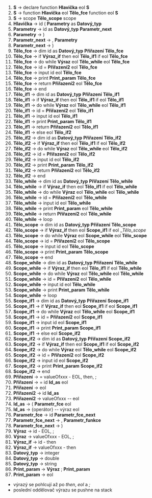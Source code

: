  1. __S__ 					→	declare  function __Hlavička__ eol __S__
 2. __S__					→	function __Hlavička__ eol __Tělo_fce__ function eol __S__
 3. __S__					→	scope __Tělo_scope__ scope
 4. __Hlavička__			→	id ( __Parametry__ as __Datový_typ__
 5. __Parametry__			→	id as __Datový_typ__ __Parametr_next__
 6. __Parametry__			→	)
 7. __Parametr_next__		→	, __Parametry__
 8. __Parametr_next__		→	)
 9. __Tělo_fce__			→	dim id as __Datový_typ__ __Přiřazení__ __Tělo_fce__
10. __Tělo_fce__			→	if __Výraz_if__ then eol __Tělo_if1__ if eol __Tělo_fce__	
11. __Tělo_fce__			→	do while __Výraz__ eol __Tělo_while__ eol __Tělo_fce__
12. __Tělo_fce__			→	id = __Přiřazení2__ eol __Tělo_fce__
13. __Tělo_fce__			→	input id eol __Tělo_fce__
14. __Tělo_fce__			→	print __Print_param__ __Tělo_fce__
15. __Tělo_fce__			→	return __Přiřazení2__ eol __Tělo_fce__
16. __Tělo_fce__			→	end
17. __Tělo_if1__			→	dim id as __Datový_typ__ __Přiřazení__ __Tělo_if1__
18. __Tělo_if1__			→	if __Výraz_if__ then eol __Tělo_if1__ if eol __Tělo_if1__
19. __Tělo_if1__			→	do while __Výraz__ eol __Tělo_while__ eol __Tělo_if1__
20. __Tělo_if1__			→	id = __Přiřazení2__ eol __Tělo_if1__
21. __Tělo_if1__			→	input id eol __Tělo_if1__
22. __Tělo_if1__			→	print __Print_param__ __Tělo_if1__
23. __Tělo_if1__			→	return __Přiřazení2__ eol __Tělo_if1__
24. __Tělo_if1__			→	else eol __Tělo_if2__
25. __Tělo_if2__			→	dim id as __Datový_typ__ __Přiřazení__ __Tělo_if2__
26. __Tělo_if2__			→	if __Výraz_if__ then eol __Tělo_if1__ if eol __Tělo_if2__
27. __Tělo_if2__			→	do while __Výraz__ eol __Tělo_while__ eol __Tělo_if2__
28. __Tělo_if2__			→	id = __Přiřazení2__ eol __Tělo_if2__
29. __Tělo_if2__			→	input id eol __Tělo_if2__
30. __Tělo_if2__			→	print __Print_param__ __Tělo_if2__
31. __Tělo_if2__			→	return __Přiřazení2__ eol __Tělo_if2__
32. __Tělo_if2__			→	end
33. __Tělo_while__			→	dim id as __Datový_typ__ __Přiřazení__ __Tělo_while__
34. __Tělo_while__			→	if __Výraz_if__ then eol __Tělo_if1__ if eol __Tělo_while__
35. __Tělo_while__			→	do while __Výraz__ eol __Tělo_while__ eol __Tělo_while__
36. __Tělo_while__			→	id = __Přiřazení2__ eol __Tělo_while__
37. __Tělo_while__			→	input id eol __Tělo_while__
38. __Tělo_while__			→	print __Print_param__ eol __Tělo_while__
39. __Tělo_while__			→	return __Přiřazení2__ eol __Tělo_while__
40. __Tělo_while__			→	loop
41. __Tělo_scope__			→	dim id as __Datový_typ__ __Přiřazení__ __Tělo_scope__
42. __Tělo_scope__			→	if __Výraz_if__ then eol __Scope_if1__ if eol __Tělo_scope_
43. __Tělo_scope__			→	do while __Výraz__ eol __Scope_while__ eol __Tělo_scope__
44. __Tělo_scope__			→	id = __Přiřazení2__ eol __Tělo_scope__
45. __Tělo_scope__			→	input id eol __Tělo_scope__
46. __Tělo_scope__			→	print __Print_param__ __Tělo_scope__
47. __Tělo_scope__			→	end
48. __Scope_while__			→	dim id as __Datový_typ__ __Přiřazení__ __Tělo_while__
49. __Scope_while__			→	if __Výraz_if__ then eol __Tělo_if1__ if eol __Tělo_while__
50. __Scope_while__			→	do while __Výraz__ eol __Tělo_while__ eol __Tělo_while__
51. __Scope_while__			→	id = __Přiřazení2__ eol __Tělo_while__
52. __Scope_while__			→	input id eol __Tělo_while__
53. __Scope_while__			→	print __Print_param__ __Tělo_while__
54. __Scope_while__			→	loop
55. __Scope_if1__			→	dim id as __Datový_typ__ __Přiřazení__ __Scope_if1__
56. __Scope_if1__			→	if __Výraz_if__ then eol __Scope_if1__ if eol __Scope_if1__
57. __Scope_if1__			→	do while __Výraz__ eol __Tělo_while__ eol __Scope_if1__
58. __Scope_if1__			→	id = __Přiřazení2__ eol __Scope_if1__
59. __Scope_if1__			→	input id eol __Scope_if1__
60. __Scope_if1__			→	print __Print_param__ __Scope_if1__
61. __Scope_if1__			→	else eol __Scope_if2__
62. __Scope_if2__			→	dim id as __Datový_typ__ __Přiřazení__ __Scope_if2__
63. __Scope_if2__			→	if __Výraz_if__ then eol __Scope_if1__ if eol __Scope_if2__
64. __Scope_if2__			→	do while __Výraz__ eol __Tělo_while__ eol __Scope_if2__
65. __Scope_if2__			→	id = __Přiřazení2__ eol __Scope_if2__
66. __Scope_if2__			→	input id eol __Scope_if2__
67. __Scope_if2__			→	print __Print_param__ __Scope_if2__
68. __Scope_if2__			→	end
69. __Přiřazení__			→	= valueOfxxx - EOL, then, ;
70. __Přiřazení__			→	= id __Id_as__ eol
71. __Přiřazení__			→ 	eol
72. __Přiřazení2__			→	id __Id_as__
73. __Přiřazení2__			→	valueOfxxx -- eol
74. __Id_as__				→	( __Parametr_fce__ eol
75. __Id_as__				→	{operátor} -- výraz eol
76. __Parametr_fce__ 		→	id __Parametr_fce_next__
77. __Parametr_fce_next__	→	, __Parametr_funkce__
78. __Parametr_fce_next__	→	)
79. __Výraz__				→	id - EOL, ;
80. __Výraz__				→	valueOfxxx - EOL, ;
81. __Výraz_if__			→	id - then
82. __Výraz_if__			→	valueOfxxx - then
83. __Datový_typ__			→	integer
84. __Datový_typ__			→	double
85. __Datový_typ__			→	string
86. __Print_param__			→	__Výraz__ ; __Print_param__
87. __Print_param__			→	eol


*	výrazý se pohlcují až po _then_, _eol_ a _;_
*	poslední oddělovač výrazu se pushne na stack
